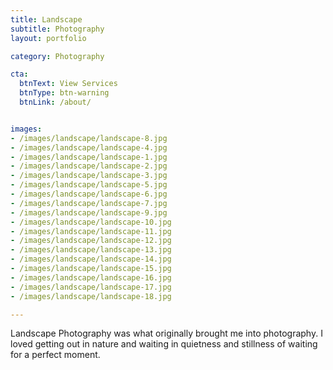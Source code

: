 ```yaml
---
title: Landscape
subtitle: Photography
layout: portfolio

category: Photography

cta:
  btnText: View Services
  btnType: btn-warning
  btnLink: /about/


images:
- /images/landscape/landscape-8.jpg
- /images/landscape/landscape-4.jpg
- /images/landscape/landscape-1.jpg
- /images/landscape/landscape-2.jpg
- /images/landscape/landscape-3.jpg
- /images/landscape/landscape-5.jpg
- /images/landscape/landscape-6.jpg
- /images/landscape/landscape-7.jpg
- /images/landscape/landscape-9.jpg
- /images/landscape/landscape-10.jpg
- /images/landscape/landscape-11.jpg
- /images/landscape/landscape-12.jpg
- /images/landscape/landscape-13.jpg
- /images/landscape/landscape-14.jpg
- /images/landscape/landscape-15.jpg
- /images/landscape/landscape-16.jpg
- /images/landscape/landscape-17.jpg
- /images/landscape/landscape-18.jpg

---
```


Landscape Photography was what originally brought me into photography. I loved getting out in nature and waiting in quietness and stillness of waiting for a perfect moment.
